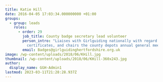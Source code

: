 ```yaml
---
title: Katie Hill
date: 2016-04-05 17:03:34.000000000 +01:00
groups:
  - group: leads
    roles:
      - order: 29
        job_title: County badge secretary lead volunteer
        person_intro: "Liaises with Girlguiding nationally with regard to badges and
          certificates, and chairs the county depots annual general meeting "
        email: Badges@girlguidinghertfordshire.org.uk
image: /wp-content/uploads/2018/06/KHill.jpg
thumbnail: /wp-content/uploads/2018/06/KHill-360x243.jpg
author:
  display_name: GGH-Admin1
lastmod: 2023-03-11T21:28:28.937Z
---
```

